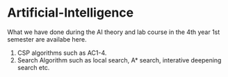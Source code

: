 # Artificial-Intelligence
What we have done during the AI theory and lab course in the 4th year 1st semester are availabe here. 
1. CSP algorithms such as AC1-4.
2. Search Algorithm such as local search, A* search, interative deepening search etc.

